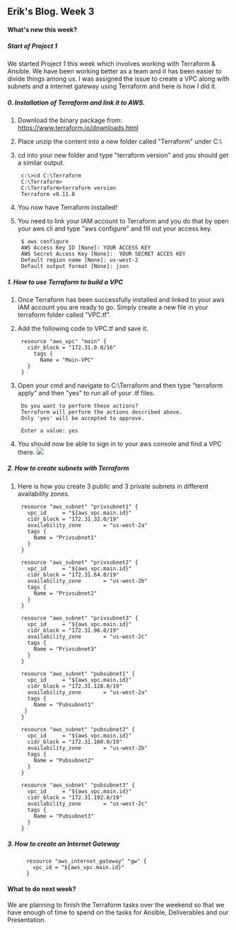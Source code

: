 ## Erik's Blog. Week 3
#### What's new this week?

##### Start of Project 1
We started Project 1 this week which involves working with Terraform & Ansible. We have been working better as a team and it has been easier to divide things among us. I was assigned the issue to create a VPC along with subnets and a internet gateway using Terraform and here is how I did it.

##### 0. Installation of Terraform and link it to AWS.
  1. Download the binary package from:
     https://www.terraform.io/downloads.html
  2. Place unzip the content into a new folder called "Terraform" under C:\
  3. cd into your new folder and type "terraform version" and you should get a similar output.

          c:\>cd C:\Terraform
          C:\Terraform>
          C:\Terraform>terraform version
          Terraform v0.11.8

  4. You now have Terraform installed!
  5. You need to link your IAM account to Terraform and you do that by open your aws cli and type "aws configure" and fill out your access key.

          $ aws configure
          AWS Access Key ID [None]: YOUR ACCESS KEY
          AWS Secret Access Key [None]:  YOUR SECRET ACCES KEY
          Default region name [None]: us-west-2
          Default output format [None]: json


##### 1. How to use Terraform to build a VPC
  1. Once Terraform has been successfully installed and linked to your aws IAM account you are ready to go. Simply create a new file in your terraform folder called "VPC.tf".
  2. Add the following code to VPC.tf and save it.

          resource "aws_vpc" "main" {
          	cidr_block = "172.31.0.0/16"
          	  tags {
          		Name = "Main-VPC"
          	}
          }

  3. Open your cmd and navigate to C:\Terraform and then type "terraform apply" and then "yes" to run all of your .tf files.

          Do you want to perform these actions?
          Terraform will perform the actions described above.
          Only 'yes' will be accepted to approve.

          Enter a value: yes
  4. You should now be able to sign in to your aws console and find a VPC there.
   ![](/img/erikVPC.png?raw=true)

##### 2. How to create subnets with Terraform
   1. Here is how you create 3 public and 3 private subnets in different availability zones.

           resource "aws_subnet" "privsubnet1" {
             vpc_id     = "${aws_vpc.main.id}"
             cidr_block = "172.31.32.0/19"
             availability_zone       = "us-west-2a"
             tags {
               Name = "Privsubnet1"
             }
           }

           resource "aws_subnet" "privsubnet2" {
             vpc_id     = "${aws_vpc.main.id}"
             cidr_block = "172.31.64.0/19"
             availability_zone       = "us-west-2b"
             tags {
               Name = "Privsubnet2"
             }
           }

           resource "aws_subnet" "privsubnet3" {
             vpc_id     = "${aws_vpc.main.id}"
             cidr_block = "172.31.96.0/19"
             availability_zone       = "us-west-2c"
             tags {
               Name = "Privsubnet3"
             }
           }

           resource "aws_subnet" "pubsubnet1" {
             vpc_id     = "${aws_vpc.main.id}"
             cidr_block = "172.31.128.0/19"
             availability_zone       = "us-west-2a"
             tags {
               Name = "Pubsubnet1"
            }
           }

           resource "aws_subnet" "pubsubnet2" {
             vpc_id     = "${aws_vpc.main.id}"
             cidr_block = "172.31.160.0/19"
             availability_zone       = "us-west-2b"
             tags {
               Name = "Pubsubnet2"
             }
           }

           resource "aws_subnet" "pubsubnet3" {
             vpc_id     = "${aws_vpc.main.id}"
             cidr_block = "172.31.192.0/19"
             availability_zone       = "us-west-2c"
             tags {
               Name = "Pubsubnet3"
             }
           }

##### 3. How to create an Internet Gateway
          resource "aws_internet_gateway" "gw" {
            vpc_id = "${aws_vpc.main.id}"
          }

#### What to do next week?
We are planning to finish the Terraform tasks over the weekend so that we have enough of time to spend on the tasks for Ansible, Deliverables and our Presentation.
